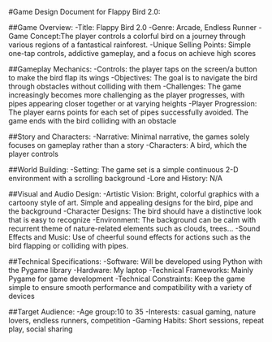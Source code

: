 #Game Design Document for Flappy Bird 2.0:

##Game Overview:
-Title: Flappy Bird 2.0
-Genre: Arcade, Endless Runner
-Game Concept:The player controls a colorful bird on a journey through various regions of a fantastical rainforest.
-Unique Selling Points: Simple one-tap controls, addictive gameplay, and a focus on achieve high scores

##Gameplay Mechanics:
-Controls: the player taps on the screen/a button to make the bird flap its wings
-Objectives: The goal is to navigate the bird through obstacles without colliding with them
-Challenges: The game increasingly becomes more challenging as the player progresses, with pipes appearing closer together or at varying heights
-Player Progression: The player earns points for each set of pipes successfully avoided. The game ends with the bird colliding with an obstacle

##Story and Characters:
-Narrative: Minimal narrative, the games solely focuses on gameplay rather than a story
-Characters: A bird, which the player controls

##World Building:
-Setting: The game set is a simple continuous 2-D environment with a scrolling background
-Lore and History: N/A

##Visual and Audio Design:
-Artistic Vision: Bright, colorful graphics with a cartoony style of art. Simple and appealing designs for the bird, pipe and the background
-Character Designs: The bird should have a distinctive look that is easy to recognize
-Environment: The background can be calm with recurrent theme of nature-related elements such as clouds, trees…
-Sound Effects and Music: Use of cheerful sound effects for actions such as the bird flapping or colliding with pipes.

##Technical Specifications:
-Software: Will be developed using Python with the Pygame library
-Hardware: My laptop
-Technical Frameworks: Mainly Pygame for game development
-Technical Constraints: Keep the game simple to ensure smooth performance and compatibility with a variety of devices

##Target Audience:
-Age group:10 to 35
-Interests: casual gaming, nature lovers, endless runners, competition
-Gaming Habits: Short sessions, repeat play, social sharing
